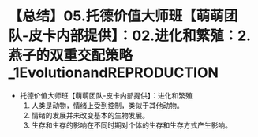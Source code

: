 # 【总结】05.托德价值大师班【萌萌团队-皮卡内部提供】：02.进化和繁殖：2.燕子的双重交配策略_1EvolutionandREPRODUCTION

-   托德价值大师班【萌萌团队-皮卡内部提供】：进化和繁殖
    1.  人类是动物，情绪上受到控制，类似于其他动物。
    2.  情绪的发展并未改变基本的生物发展。
    3.  生存和生存的影响在不同时期对个体的生存和生存方式产生影响。